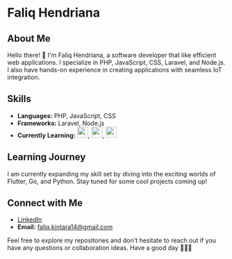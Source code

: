 # Faliq Hendriana

## About Me
Hello there! 👋 I'm Faliq Hendriana, a software developer that like efficient web applications. I specialize in PHP, JavaScript, CSS, Laravel, and Node.js. I also have hands-on experience in creating applications with seamless IoT integration.

## Skills
- **Languages:** PHP, JavaScript, CSS
- **Frameworks:** Laravel, Node.js
- **Currently Learning:** <img src="https://www.svgrepo.com/show/353751/flutter.svg" width="25" height="25" />, <img src="https://www.svgrepo.com/show/353795/go.svg" width="25" height="25" />, <img src="https://www.svgrepo.com/show/452091/python.svg" width="25" height="25" />

## Learning Journey
I am currently expanding my skill set by diving into the exciting worlds of Flutter, Go, and Python. Stay tuned for some cool projects coming up!

## Connect with Me
- [LinkedIn](https://www.linkedin.com/in/faliq-k-hendriana-51650120b/)
- **Email:** [faliq.kintara14@gmail.com](mailto:faliq.kintara14@gmail.com)

Feel free to explore my repositories and don't hesitate to reach out if you have any questions or collaboration ideas. Have a good day 🥔🥔🥔
